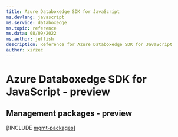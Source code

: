 ```yaml
---
title: Azure Databoxedge SDK for JavaScript
ms.devlang: javascript
ms.service: databoxedge
ms.topic: reference
ms.data: 08/09/2022
ms.author: jeffish
description: Reference for Azure Databoxedge SDK for JavaScript
author: xirzec
---
```

# Azure Databoxedge SDK for JavaScript - preview

## Management packages - preview
[!INCLUDE [mgmt-packages](databoxedge-mgmt-index.md)]
